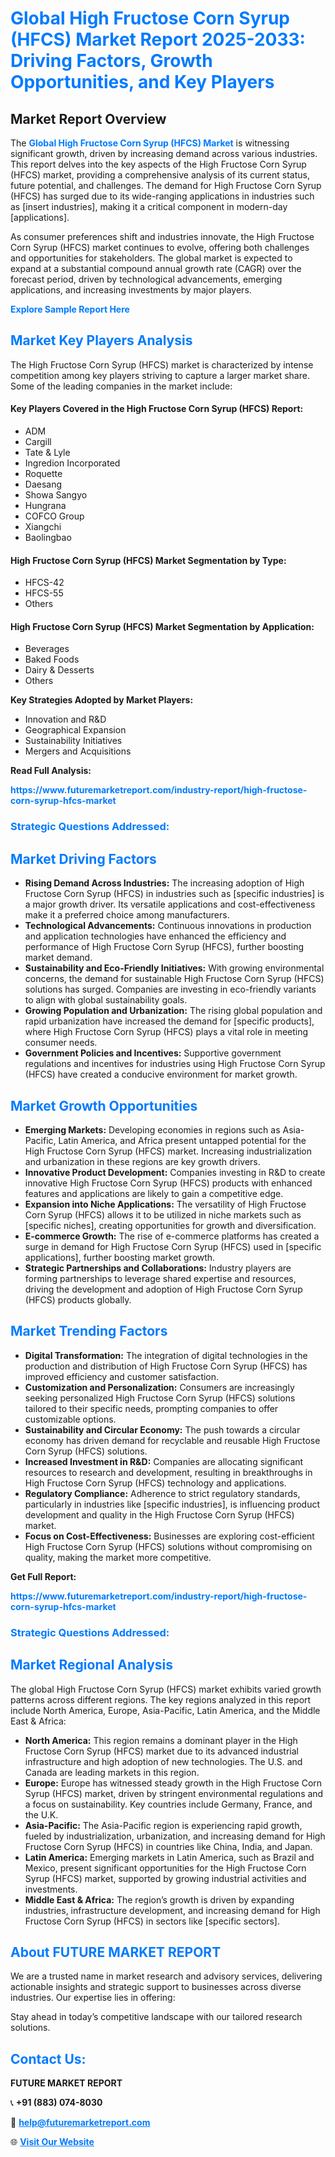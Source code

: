 <h1 style="color: #007BFF;">Global High Fructose Corn Syrup (HFCS) Market Report 2025-2033: Driving Factors, Growth Opportunities, and Key Players</h1>

<section id="overview">
<h2>Market Report Overview</h2>
<p>The <a href="https://www.futuremarketreport.com/industry-report/high-fructose-corn-syrup-hfcs-market" style="color: #007BFF; text-decoration: none;"><strong>Global High Fructose Corn Syrup (HFCS) Market</strong></a> is witnessing significant growth, driven by increasing demand across various industries. This report delves into the key aspects of the High Fructose Corn Syrup (HFCS) market, providing a comprehensive analysis of its current status, future potential, and challenges. The demand for High Fructose Corn Syrup (HFCS) has surged due to its wide-ranging applications in industries such as [insert industries], making it a critical component in modern-day [applications].</p>
<p>As consumer preferences shift and industries innovate, the High Fructose Corn Syrup (HFCS) market continues to evolve, offering both challenges and opportunities for stakeholders. The global market is expected to expand at a substantial compound annual growth rate (CAGR) over the forecast period, driven by technological advancements, emerging applications, and increasing investments by major players.</p>
</section>

<section id="overview">
<p><a href="https://www.futuremarketreport.com/request-sample/reportId=109134" style="color: #007BFF; text-decoration: none;"><strong>Explore Sample Report Here</strong></a></p>
</section>

<section id="key-players">
<h2 style="color: #007BFF;">Market Key Players Analysis</h2>
<p>The High Fructose Corn Syrup (HFCS) market is characterized by intense competition among key players striving to capture a larger market share. Some of the leading companies in the market include:</p>
<h4>Key Players Covered in the High Fructose Corn Syrup (HFCS) Report:</h4>
<ul><li>ADM</li><li>Cargill</li><li>Tate &amp; Lyle</li><li>Ingredion Incorporated</li><li>Roquette</li><li>Daesang</li><li>Showa Sangyo</li><li>Hungrana</li><li>COFCO Group</li><li>Xiangchi</li><li>Baolingbao</li></ul>
<h4>High Fructose Corn Syrup (HFCS) Market Segmentation by Type:</h4>
<ul><li>HFCS-42</li><li>HFCS-55</li><li>Others</li></ul>

<h4>High Fructose Corn Syrup (HFCS) Market Segmentation by Application:</h4>
<ul><li>Beverages</li><li>Baked Foods</li><li>Dairy &amp; Desserts</li><li>Others</li></ul>
<p><strong>Key Strategies Adopted by Market Players:</strong></p>
<ul>
<li>Innovation and R&D</li>
<li>Geographical Expansion</li>
<li>Sustainability Initiatives</li>
<li>Mergers and Acquisitions</li>
</ul>
</section>

<section>
<p><strong>Read Full Analysis: </strong></p><a href="https://www.futuremarketreport.com/industry-report/high-fructose-corn-syrup-hfcs-market" style="color: #007BFF; text-decoration: none;"><strong>https://www.futuremarketreport.com/industry-report/high-fructose-corn-syrup-hfcs-market</strong></a>
<h3 style="color: #007BFF;">Strategic Questions Addressed:</h3>
</section>

<section id="driving-factors">
<h2 style="color: #007BFF;">Market Driving Factors</h2>
<ul>
<li><strong>Rising Demand Across Industries:</strong> The increasing adoption of High Fructose Corn Syrup (HFCS) in industries such as [specific industries] is a major growth driver. Its versatile applications and cost-effectiveness make it a preferred choice among manufacturers.</li>
<li><strong>Technological Advancements:</strong> Continuous innovations in production and application technologies have enhanced the efficiency and performance of High Fructose Corn Syrup (HFCS), further boosting market demand.</li>
<li><strong>Sustainability and Eco-Friendly Initiatives:</strong> With growing environmental concerns, the demand for sustainable High Fructose Corn Syrup (HFCS) solutions has surged. Companies are investing in eco-friendly variants to align with global sustainability goals.</li>
<li><strong>Growing Population and Urbanization:</strong> The rising global population and rapid urbanization have increased the demand for [specific products], where High Fructose Corn Syrup (HFCS) plays a vital role in meeting consumer needs.</li>
<li><strong>Government Policies and Incentives:</strong> Supportive government regulations and incentives for industries using High Fructose Corn Syrup (HFCS) have created a conducive environment for market growth.</li>
</ul>
</section>

<section id="growth-opportunities">
<h2 style="color: #007BFF;">Market Growth Opportunities</h2>
<ul>
<li><strong>Emerging Markets:</strong> Developing economies in regions such as Asia-Pacific, Latin America, and Africa present untapped potential for the High Fructose Corn Syrup (HFCS) market. Increasing industrialization and urbanization in these regions are key growth drivers.</li>
<li><strong>Innovative Product Development:</strong> Companies investing in R&D to create innovative High Fructose Corn Syrup (HFCS) products with enhanced features and applications are likely to gain a competitive edge.</li>
<li><strong>Expansion into Niche Applications:</strong> The versatility of High Fructose Corn Syrup (HFCS) allows it to be utilized in niche markets such as [specific niches], creating opportunities for growth and diversification.</li>
<li><strong>E-commerce Growth:</strong> The rise of e-commerce platforms has created a surge in demand for High Fructose Corn Syrup (HFCS) used in [specific applications], further boosting market growth.</li>
<li><strong>Strategic Partnerships and Collaborations:</strong> Industry players are forming partnerships to leverage shared expertise and resources, driving the development and adoption of High Fructose Corn Syrup (HFCS) products globally.</li>
</ul>
</section>

<section id="trending-factors">
<h2 style="color: #007BFF;">Market Trending Factors</h2>
<ul>
<li><strong>Digital Transformation:</strong> The integration of digital technologies in the production and distribution of High Fructose Corn Syrup (HFCS) has improved efficiency and customer satisfaction.</li>
<li><strong>Customization and Personalization:</strong> Consumers are increasingly seeking personalized High Fructose Corn Syrup (HFCS) solutions tailored to their specific needs, prompting companies to offer customizable options.</li>
<li><strong>Sustainability and Circular Economy:</strong> The push towards a circular economy has driven demand for recyclable and reusable High Fructose Corn Syrup (HFCS) solutions.</li>
<li><strong>Increased Investment in R&D:</strong> Companies are allocating significant resources to research and development, resulting in breakthroughs in High Fructose Corn Syrup (HFCS) technology and applications.</li>
<li><strong>Regulatory Compliance:</strong> Adherence to strict regulatory standards, particularly in industries like [specific industries], is influencing product development and quality in the High Fructose Corn Syrup (HFCS) market.</li>
<li><strong>Focus on Cost-Effectiveness:</strong> Businesses are exploring cost-efficient High Fructose Corn Syrup (HFCS) solutions without compromising on quality, making the market more competitive.</li>
</ul>
</section>

<section>
<p><strong>Get Full Report: </strong></p><a href="https://www.futuremarketreport.com/industry-report/high-fructose-corn-syrup-hfcs-market" style="color: #007BFF; text-decoration: none;"><strong>https://www.futuremarketreport.com/industry-report/high-fructose-corn-syrup-hfcs-market</strong></a>
<h3 style="color: #007BFF;">Strategic Questions Addressed:</h3>
</section>


<section id="regional-analysis">
<h2 style="color: #007BFF;">Market Regional Analysis</h2>
<p>The global High Fructose Corn Syrup (HFCS) market exhibits varied growth patterns across different regions. The key regions analyzed in this report include North America, Europe, Asia-Pacific, Latin America, and the Middle East & Africa:</p>
<ul>
<li><strong>North America:</strong> This region remains a dominant player in the High Fructose Corn Syrup (HFCS) market due to its advanced industrial infrastructure and high adoption of new technologies. The U.S. and Canada are leading markets in this region.</li>
<li><strong>Europe:</strong> Europe has witnessed steady growth in the High Fructose Corn Syrup (HFCS) market, driven by stringent environmental regulations and a focus on sustainability. Key countries include Germany, France, and the U.K.</li>
<li><strong>Asia-Pacific:</strong> The Asia-Pacific region is experiencing rapid growth, fueled by industrialization, urbanization, and increasing demand for High Fructose Corn Syrup (HFCS) in countries like China, India, and Japan.</li>
<li><strong>Latin America:</strong> Emerging markets in Latin America, such as Brazil and Mexico, present significant opportunities for the High Fructose Corn Syrup (HFCS) market, supported by growing industrial activities and investments.</li>
<li><strong>Middle East & Africa:</strong> The region’s growth is driven by expanding industries, infrastructure development, and increasing demand for High Fructose Corn Syrup (HFCS) in sectors like [specific sectors].</li>
</ul>
</section>

<footer>
<h2 style="color: #007BFF;">About FUTURE MARKET REPORT</h2>
<p>We are a trusted name in market research and advisory services, delivering actionable insights and strategic support to businesses across diverse industries. Our expertise lies in offering:</p>

<p>Stay ahead in today’s competitive landscape with our tailored research solutions.</p>

<h2 style="color: #007BFF;">Contact Us:</h2>
<p><strong>FUTURE MARKET REPORT</strong></p>
<p>📞 <strong>+91 (883) 074-8030</strong></p>
<p>📧 <strong><a href="mailto:help@futuremarketreport.com" style="color: #007BFF;">help@futuremarketreport.com</a></strong></p>
<p>🌐 <strong><a href="https://www.futuremarketreport.com/" style="color: #007BFF;">Visit Our Website</a></strong></p>
</footer>